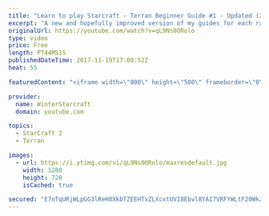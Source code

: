 ```yaml
---
title: "Learn to play Starcraft - Terran Beginner Guide #1 - Updated (2017 LOTV)"
excerpt: "A new and hopefully improved version of my guides for each race where I go over as many basics as possible while doing it live :)  I strongly believe that a super structured guide style is not very helpful compared to watching/playing the game actively.  Feedback is greatly appreciated. -- Watch live"
originalUrl: https://youtube.com/watch?v=qL9Ns0ORolo
type: video
price: Free
length: PT44M51S
publishedDateTime: 2017-11-19T17:08:52Z
heat: 55

featuredContent: "<iframe width=\"800\" height=\"500\" frameborder=\"0\" src=\"https://www.youtube.com/embed/qL9Ns0ORolo\" allow=\"accelerometer; autoplay; encrypted-media; gyroscope; picture-in-picture\" allowfullscreen></iframe>"

provider:
  name: WinterStarcraft
  domain: youtube.com

topics:
  - StarCraft 2
  - Terran

images:
  - url: https://i.ytimg.com/vi/qL9Ns0ORolo/maxresdefault.jpg
    width: 1280
    height: 720
    isCached: true

secured: "E7nTqURjWLpGG3lReH8XkbTZEEHTxZLXcxtUVI8Ebvl8YAI7VRFYWLtF20Wkzec0fCc9DNF9xGnfN7YRueElOFI4z7uAejgxEdqEKvjuuwxJeShfYd09tcp4CWsYcN8bzsf+3pD6d9tAgeVDX+EPGuJyC+u43Ccc8Gbd5w8xb8NHmZuJLROrFWNk6e1B5RQd/56eGtyrBCBljYG+eAkmYhUBzMHrGuVR+XZfBj/Qx2ZrGFyijhGlKcbm0XObJK5SDYyqLW7ZT7tu0zsO0W6b1Fa7xgB3LRMhhcuNjvz8EStLlXqd1s/wabCJrF0kLp+FmBAq++rZ4wF9aljNsLIOy2TtE/phUf8GBOijXkIfIwiFoaBzkR0JdWnSghorGT5CxE35+LAZfM2pVrVSLFGjTo81i83tv/ZM/gMBMAjmqPbPZ+9JWOgMJlD6YiGD1OR3;Rs17M5boglL5YmZt7Pj8fQ=="
---
```


